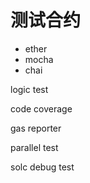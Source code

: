 # 测试合约
- ether
- mocha
- chai



logic test

code coverage 

gas reporter

parallel test


solc debug test
